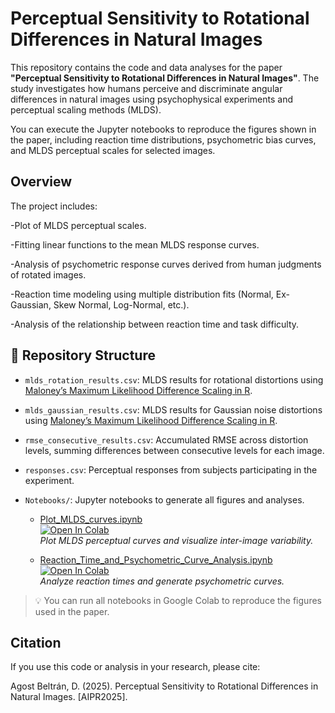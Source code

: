 # Perceptual Sensitivity to Rotational Differences in Natural Images

This repository contains the code and data analyses for the paper **"Perceptual Sensitivity to Rotational Differences in Natural Images"**. The study investigates how humans perceive and discriminate angular differences in natural images using psychophysical experiments and perceptual scaling methods (MLDS).

You can execute the Jupyter notebooks to reproduce the figures shown in the paper, including reaction time distributions, psychometric bias curves, and MLDS perceptual scales for selected images.

## Overview

The project includes:

-Plot of MLDS perceptual scales.

-Fitting linear functions to the mean MLDS response curves.

-Analysis of psychometric response curves derived from human judgments of rotated images.

-Reaction time modeling using multiple distribution fits (Normal, Ex-Gaussian, Skew Normal, Log-Normal, etc.).

-Analysis of the relationship between reaction time and task difficulty.




## 📂 Repository Structure

- `mlds_rotation_results.csv`: MLDS results for rotational distortions using [Maloney’s Maximum Likelihood Difference Scaling in R](https://cran.r-project.org/web/packages/MLDS/vignettes/MLDS.pdf).
- `mlds_gaussian_results.csv`: MLDS results for Gaussian noise distortions using [Maloney’s Maximum Likelihood Difference Scaling in R](https://cran.r-project.org/web/packages/MLDS/vignettes/MLDS.pdf).
- `rmse_consecutive_results.csv`: Accumulated RMSE across distortion levels, summing differences between consecutive levels for each image.
- `responses.csv`: Perceptual responses from subjects participating in the experiment.
- `Notebooks/`: Jupyter notebooks to generate all figures and analyses.

  - [Plot_MLDS_curves.ipynb](Notebooks/Plot_MLDS_curves.ipynb)  
    [![Open In Colab](https://colab.research.google.com/assets/colab-badge.svg)](https://colab.research.google.com/drive/1j0rvjP5NI0G8R_0hbER4fYd7FcN0gfoy)  
    *Plot MLDS perceptual curves and visualize inter-image variability.*

  - [Reaction_Time_and_Psychometric_Curve_Analysis.ipynb](Notebooks/Reaction_Time_and_Psychometric_Curve_Analysis.ipynb)  
    [![Open In Colab](https://colab.research.google.com/assets/colab-badge.svg)](https://colab.research.google.com/drive/1mM3OcdC5-MD0HoFRLxlaFWBUFyVS79_q)  
    *Analyze reaction times and generate psychometric curves.*

> 💡 You can run all notebooks in Google Colab to reproduce the figures used in the paper.




## Citation
If you use this code or analysis in your research, please cite:

Agost Beltrán, D. (2025). Perceptual Sensitivity to Rotational Differences in Natural Images. [AIPR2025].



